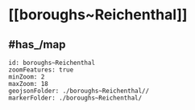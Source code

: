# [[boroughs~Reichenthal]]  


## #has_/map  



```leaflet
id: boroughs~Reichenthal
zoomFeatures: true 
minZoom: 2 
maxZoom: 18
geojsonFolder: ./boroughs~Reichenthal//
markerFolder: ./boroughs~Reichenthal/
```


